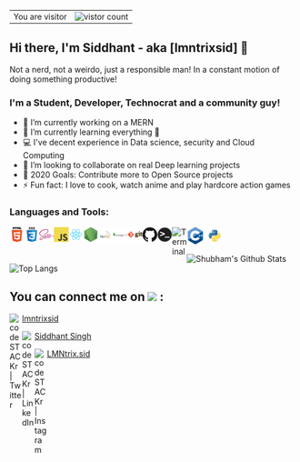 <table>
  <tr>
    <td>You are visitor</td>
    <td><img src="https://profile-counter.glitch.me/lmntrixisid/count.svg" alt="vistor count" height="50" /></td>
  </tr>
</table>

## Hi there, I'm Siddhant - aka [lmntrixsid] 👋
Not a nerd, not a weirdo, just a responsible man!
In a constant motion of doing something productive! 

### I'm a Student, Developer, Technocrat and a community guy!
- 🔭 I’m currently working on a MERN
- 🌱 I’m currently learning everything 🤣
- 💻 I've decent experience in Data science, security and Cloud Computing
- 👯 I’m looking to collaborate on real Deep learning projects
- 🥅 2020 Goals: Contribute more to Open Source projects
- ⚡ Fun fact: I love to cook, watch anime and play hardcore action games

### Languages and Tools:

<code><img height="30" src="https://raw.githubusercontent.com/github/explore/80688e429a7d4ef2fca1e82350fe8e3517d3494d/topics/cpp/cpp.png"></code>
<code><img height="30" src="https://raw.githubusercontent.com/github/explore/80688e429a7d4ef2fca1e82350fe8e3517d3494d/topics/python/python.png"></code>
<img align="left" alt="HTML5" width="26px" src="https://raw.githubusercontent.com/github/explore/80688e429a7d4ef2fca1e82350fe8e3517d3494d/topics/html/html.png" />
<img align="left" alt="CSS3" width="26px" src="https://raw.githubusercontent.com/github/explore/80688e429a7d4ef2fca1e82350fe8e3517d3494d/topics/css/css.png" />
<img align="left" alt="Sass" width="26px" src="https://raw.githubusercontent.com/github/explore/80688e429a7d4ef2fca1e82350fe8e3517d3494d/topics/sass/sass.png" />
<img align="left" alt="JavaScript" width="26px" src="https://raw.githubusercontent.com/github/explore/80688e429a7d4ef2fca1e82350fe8e3517d3494d/topics/javascript/javascript.png" />
<img align="left" alt="React" width="26px" src="https://raw.githubusercontent.com/github/explore/80688e429a7d4ef2fca1e82350fe8e3517d3494d/topics/react/react.png" />
<img align="left" alt="Node.js" width="26px" src="https://raw.githubusercontent.com/github/explore/80688e429a7d4ef2fca1e82350fe8e3517d3494d/topics/nodejs/nodejs.png" />
<img align="left" alt="MySQL" width="26px" src="https://raw.githubusercontent.com/github/explore/80688e429a7d4ef2fca1e82350fe8e3517d3494d/topics/mysql/mysql.png" />
<img align="left" alt="MongoDB" width="26px" src="https://raw.githubusercontent.com/github/explore/80688e429a7d4ef2fca1e82350fe8e3517d3494d/topics/mongodb/mongodb.png" />
<img align="left" alt="Git" width="26px" src="https://raw.githubusercontent.com/github/explore/80688e429a7d4ef2fca1e82350fe8e3517d3494d/topics/git/git.png" />
<img align="left" alt="GitHub" width="26px" src="https://raw.githubusercontent.com/github/explore/78df643247d429f6cc873026c0622819ad797942/topics/github/github.png" />
<img align="left" alt="Terminal" width="26px" src="https://raw.githubusercontent.com/github/explore/80688e429a7d4ef2fca1e82350fe8e3517d3494d/topics/terminal/terminal.png" />
<img align="left" alt="Terminal" width="26px" src="https://download.logo.wine/logo/Google_Cloud_Platform/Google_Cloud_Platform-Logo.wine.png" />
<br/>

 ![Shubham's Github Stats](https://github-readme-stats.vercel.app/api?username=lmntrixsid&show_icons=true&theme=radical)  ![Top Langs](https://github-readme-stats.vercel.app/api/top-langs/?username=lmntrixsid&hide=css&theme=radical)




## You can connect me on <img src="https://github.com/iamshubhamg/iamshubhamg/blob/master/Assests/Earth.gif" width="24px"> :

<img align="left" alt="codeSTACKr | Twitter" width="22px" src="https://cdn.jsdelivr.net/npm/simple-icons@v3/icons/twitter.svg" /> <a href="https://twitter.com/lmntrixsidd">lmntrixsid</a> 

<img align="left" alt="codeSTACKr | LinkedIn" width="22px" src="https://cdn.jsdelivr.net/npm/simple-icons@v3/icons/linkedin.svg" /> <a href="https://www.linkedin.com/in/siddhant-singh-6525a2174">Siddhant Singh</a> 

<img align="left" alt="codeSTACKr | Instagram" width="22px" src="https://cdn.jsdelivr.net/npm/simple-icons@v3/icons/instagram.svg" /><a href="https://www.instagram.com/lmntrix.sid/">LMNtrix.sid</a> 









